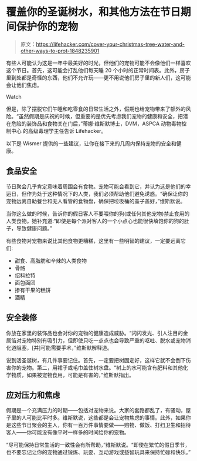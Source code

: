 # 覆盖你的圣诞树水，和其他方法在节日期间保护你的宠物

> 原文：<https://lifehacker.com/cover-your-christmas-tree-water-and-other-ways-to-prot-1848235901>

有些人可能认为这是一年中最美好的时光，但他们的宠物可能不会像他们一样喜欢这个节日。首先，这可能会打乱他们每天睡 20 个小时的正常时间表。此外，房子里到处都是奇怪的东西，他们不允许玩——更不用说他们房子里的新人们，这可能会让他们焦虑。

Watch

但是，除了摆脱它们午睡和吃零食的日常生活之外，假期也给宠物带来了额外的风险。“虽然假期是庆祝的时候，但重要的是优先考虑我们宠物的健康和安全，把潜在危险的装饰品和食物关在门后，”蒂娜·维斯默博士，DVM，ASPCA 动物毒物控制中心 的高级毒理学主任告诉 Lifehacker。

以下是 Wismer 提供的一些建议，让你在接下来的几周内保持宠物的安全和健康。

## 食品安全

节日聚会几乎肯定意味着周围会有食物。宠物可能会看到它，并认为这是他们的幸运日，但作为处于这种情况下的人类，我们必须帮助他们避免诱惑。“确保让你的宠物远离自助餐台和无人看管的食物盘，确保把垃圾桶的盖子盖好，”维斯默说。

当你这么做的时候，告诉你的假日客人不要喂你的狗(或任何其他宠物)禁止食用的人类食物。她补充道:“即使是每个派对客人的一个小点心也能很快填饱你的狗的肚子，导致健康问题。”

有些食物对宠物来说比其他食物更糟糕，这里有一些明智的建议，一定要远离它们:

*   甜食、高脂肪和辛辣的人类食物
*   骨骼
*   绍科拉特
*   面包面团
*   掺有干果的糕饼
*   酒精

## 安全装修

你放在家里的装饰品也会对你的宠物的健康造成威胁。“闪闪发光、引人注目的金属箔对宠物特别有吸引力，但即使只吃一点点也会导致严重的呕吐、脱水或宠物消化道阻塞，[并]可能需要手术，”维斯默解释道。

说到活圣诞树，有几件事要记住。首先，一定要把树固定好，这样它就不会倒下伤害你的宠物。第二，用裙子或毛巾盖住树水盘。“树上的水可能含有肥料和其他化学物质，如果被宠物食用，可能是有害的，”维斯默指出。

## 应对压力和焦虑

假期是一个充满压力的时期——包括对宠物来说。大家的套路都乱了，有骚动，屋子里的人可能比平时多。维斯默说，这些都是会让宠物焦虑的事情。此外，如果你是这些节日聚会的主人，你有一百万件事情要做——购物、做饭、打扫卫生和招待客人——你可能没有像平时一样多的时间给你的宠物。

“尽可能保持日常生活的一致性会有所帮助，”维斯默说。“即使在繁忙的假日季节，也不要忘记让你的宠物通过锻炼、玩耍、互动游戏或益智玩具来保持忙碌和快乐。”